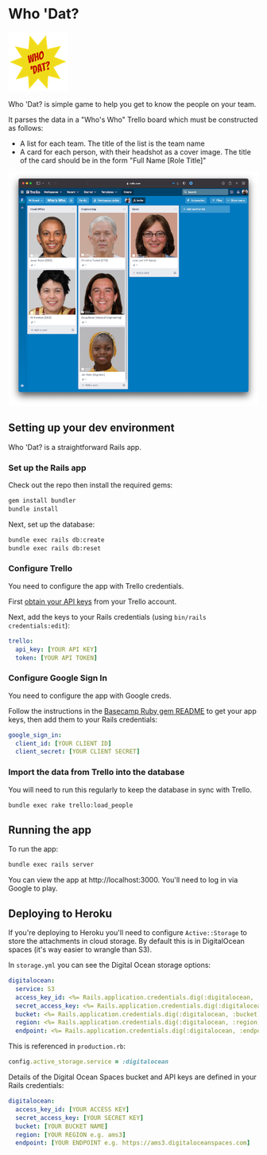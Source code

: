 # Who 'Dat?

![logo](whodat.png)

Who 'Dat? is simple game to help you get to know the people on your team.

It parses the data in a "Who's Who" Trello board which must be constructed as follows:

* A list for each team. The title of the list is the team name
* A card for each person, with their headshot as a cover image. The title of the card should be in the form "Full Name [Role Title]"

![Example Who's Who board](trello.png)

## Setting up your dev environment

Who 'Dat? is a straightforward Rails app.

### Set up the Rails app

Check out the repo then install the required gems:

```bash
gem install bundler
bundle install
```

Next, set up the database:

```bash
bundle exec rails db:create
bundle exec rails db:reset
```

### Configure Trello

You need to configure the app with Trello credentials.

First [obtain your API keys](https://trello.com/app-key) from your Trello account.

Next, add the keys to your Rails credentials (using `bin/rails credentials:edit`):

```yaml
trello:
  api_key: [YOUR API KEY]
  token: [YOUR API TOKEN]
```

### Configure Google Sign In

You need to configure the app with Google creds.

Follow the instructions in the [Basecamp Ruby gem README](https://github.com/basecamp/google_sign_in) to get your app keys, then add them to your Rails credentials:

```yaml
google_sign_in:
  client_id: [YOUR CLIENT ID]
  client_secret: [YOUR CLIENT SECRET]
```

### Import the data from Trello into the database

You will need to run this regularly to keep the database in sync with Trello.

```bash
bundle exec rake trello:load_people
```

## Running the app

To run the app:

```bash
bundle exec rails server
```

You can view the app at http://localhost:3000. You'll need to log in via Google to play.

## Deploying to Heroku

If you're deploying to Heroku you'll need to configure `Active::Storage` to store the attachments in cloud storage. By default this is in DigitalOcean spaces (it's way easier to wrangle than S3).

In `storage.yml` you can see the Digital Ocean storage options:

```yaml
digitalocean:
  service: S3
  access_key_id: <%= Rails.application.credentials.dig(:digitalocean, :access_key_id) %>
  secret_access_key: <%= Rails.application.credentials.dig(:digitalocean, :secret_access_key) %>
  bucket: <%= Rails.application.credentials.dig(:digitalocean, :bucket) %>
  region: <%= Rails.application.credentials.dig(:digitalocean, :region) %>
  endpoint: <%= Rails.application.credentials.dig(:digitalocean, :endpoint) %>
```

This is referenced in `production.rb`:

```ruby
config.active_storage.service = :digitalocean
```

Details of the Digital Ocean Spaces bucket and API keys are defined in your Rails credentials:

```yaml
digitalocean:
  access_key_id: [YOUR ACCESS KEY]
  secret_access_key: [YOUR SECRET KEY]
  bucket: [YOUR BUCKET NAME]
  region: [YOUR REGION e.g. ams3]
  endpoint: [YOUR ENDPOINT e.g. https://ams3.digitaloceanspaces.com]
```
